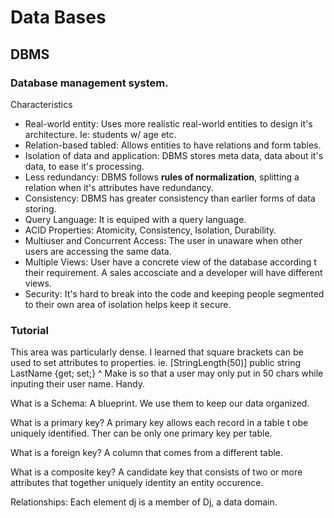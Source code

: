 # Data Bases

## DBMS

### Database management system.

Characteristics

* Real-world entity: Uses more realistic real-world entities to design it's architecture. Ie: students w/ age etc.
* Relation-based tabled: Allows entities to have relations and form tables.
* Isolation of data and application: DBMS stores meta data, data about it's data, to ease it's processing.
* Less redundancy: DBMS follows **rules of normalization**, splitting a relation when it's attributes have redundancy.
* Consistency: DBMS has greater consistency than earlier forms of data storing.
* Query Language: It is equiped with a query language.
* ACID Properties: Atomicity, Consistency, Isolation, Durability.
* Multiuser and Concurrent Access: The user in unaware when other users are accessing the same data.
* Multiple Views: User have a concrete view of the database according t their requirement. A sales accosciate and a developer will have different views.
* Security: It's hard to break into the code and keeping people segmented to their own area of isolation helps keep it secure.

### Tutorial

This area was particularly dense. I learned that square brackets can be used to set attributes to properties.
ie.
[StringLength(50)]
public string LastName {get; set;}
^ Make is so that a user may only put in 50 chars while inputing their user name. Handy.

What is a Schema: A blueprint. We use them to keep our data organized.

What is a primary key? A primary key allows each record in a table t obe uniquely identified. Ther can be only one primary key per table.

What is a foreign key? A column that comes from a different table.

What is a composite key? A candidate key that consists of two or more attributes that together uniquely identity an entity occurence.

Relationships: Each element dj is a member of Dj, a data domain.
